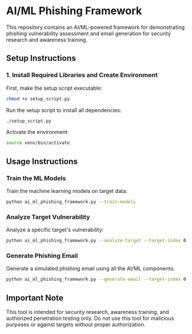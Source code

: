 # AI/ML Phishing Framework

This repository contains an AI/ML-powered framework for demonstrating phishing vulnerability assessment and email generation for security research and awareness training.

## Setup Instructions

### 1. Install Required Libraries and Create Environment

First, make the setup script executable:
```bash
chmod +x setup_script.py
```

Run the setup script to install all dependencies:
```bash
./setup_script.py
```

Activate the environment:
```bash
source venv/bin/activate
```

## Usage Instructions

### Train the ML Models
Train the machine learning models on target data:
```bash
python ai_ml_phishing_framework.py --train-models
```

### Analyze Target Vulnerability
Analyze a specific target's vulnerability:
```bash
python ai_ml_phishing_framework.py --analyze-target --target-index 0
```

### Generate Phishing Email
Generate a simulated phishing email using all the AI/ML components:
```bash
python ai_ml_phishing_framework.py --generate-email --target-index 0
```

## Important Note

This tool is intended for security research, awareness training, and authorized penetration testing only. Do not use this tool for malicious purposes or against targets without proper authorization.
